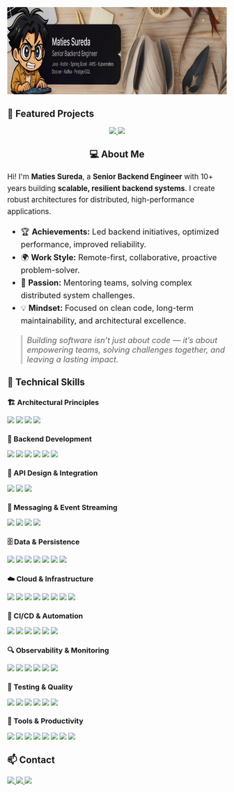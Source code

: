 
<img height="200" src="assets/banner.jpg" alt="Maties Sureda Banner"/>
<h2>📂 Featured Projects </h2>
<div style="text-align: center;">
  <a href="https://github.com/matiesmengo/event-driven-demo">
    <img src="https://github-readme-stats.vercel.app/api/pin/?username=matiesmengo&repo=event-driven-demo&theme=dracula" />
  </a>
  <a href="https://github.com/matiesmengo/spring-security-demo">
    <img src="https://github-readme-stats.vercel.app/api/pin/?username=matiesmengo&repo=spring-security-demo&theme=dracula" />
  </a>
</div>

<div style="text-align: center;">
    <h2>💻 About Me</h2>
</div>

<p style="font-size:1.2em; line-height:1.6;">
    Hi! I'm <strong>Maties Sureda</strong>, a <strong>Senior Backend Engineer</strong> with 10+ years building <strong>scalable, resilient backend systems</strong>. I create robust architectures for distributed, high-performance applications.
</p>

<ul style="font-size:1.30em; line-height:1.6;">
  <li>🏆 <strong>Achievements:</strong> Led backend initiatives, optimized performance, improved reliability.</li>
  <li>🌍 <strong>Work Style:</strong> Remote-first, collaborative, proactive problem-solver.</li>
  <li>🎯 <strong>Passion:</strong> Mentoring teams, solving complex distributed system challenges.</li>
  <li>💡 <strong>Mindset:</strong> Focused on clean code, long-term maintainability, and architectural excellence.</li>
</ul>

<blockquote style="font-size:1.30em; font-style:italic; border-left:4px solid #ccc; padding-left:10px;">
    Building software isn’t just about code — it’s about empowering teams, solving challenges together, and leaving a lasting impact.
</blockquote>

<h2>🧩 Technical Skills</h2>

<h3>🏗️ Architectural Principles</h3>
<p>
  <img src="https://img.shields.io/badge/DDD_(Domain_Driven_Design)-007ACC?style=for-the-badge"/>
  <img src="https://img.shields.io/badge/Hexagonal_Architecture-009999?style=for-the-badge"/>
  <img src="https://img.shields.io/badge/CQRS_+_Event_Sourcing-FF7A00?style=for-the-badge"/>
  <img src="https://img.shields.io/badge/SOLID,_DRY,_KISS-333333?style=for-the-badge"/>
</p>

<h3>🧠 Backend Development</h3>
<p>
  <img src="https://img.shields.io/badge/Java-ED8B00?style=for-the-badge&logo=java&logoColor=white"/>
  <img src="https://img.shields.io/badge/Kotlin-0095D5?style=for-the-badge&logo=kotlin&logoColor=white"/>
  <img src="https://img.shields.io/badge/Spring-6DB33F?style=for-the-badge&logo=spring&logoColor=white"/>
  <img src="https://img.shields.io/badge/Feign-00BFFF?style=for-the-badge&logo=swagger&logoColor=white"/>
  <img src="https://img.shields.io/badge/OpenAPI-6CA0DC?style=for-the-badge&logo=openapiinitiative&logoColor=white"/>
  <img src="https://img.shields.io/badge/Swagger-85EA2D?style=for-the-badge&logo=swagger&logoColor=black"/>
</p>

<h3>🔗 API Design & Integration</h3>
<p>
  <img src="https://img.shields.io/badge/OpenAPI-6CA0DC?style=for-the-badge&logo=openapiinitiative&logoColor=white"/>
  <img src="https://img.shields.io/badge/Swagger-85EA2D?style=for-the-badge&logo=swagger&logoColor=black"/>
  <img src="https://img.shields.io/badge/Feign-00BFFF?style=for-the-badge&logo=cloudbees&logoColor=white"/>
</p>

<h3>📡 Messaging & Event Streaming</h3>
<p>
  <img src="https://img.shields.io/badge/Kafka-231F20?style=for-the-badge&logo=apachekafka&logoColor=white"/>
  <img src="https://img.shields.io/badge/RabbitMQ-FF6600?style=for-the-badge&logo=rabbitmq&logoColor=white"/>
  <img src="https://img.shields.io/badge/Avro-ED1C24?style=for-the-badge&logo=apache&logoColor=white"/>
  <img src="https://img.shields.io/badge/Schema_Registry-231F20?style=for-the-badge&logo=apachekafka&logoColor=white"/>
</p>

<h3>🗄 Data & Persistence</h3>
<p>
  <img src="https://img.shields.io/badge/PostgreSQL-336791?style=for-the-badge&logo=postgresql&logoColor=white"/>
  <img src="https://img.shields.io/badge/Oracle-F80000?style=for-the-badge&logo=oracle&logoColor=white"/>
  <img src="https://img.shields.io/badge/DynamoDB-4053D6?style=for-the-badge&logo=amazondynamodb&logoColor=white"/>
  <img src="https://img.shields.io/badge/Redis-DC382D?style=for-the-badge&logo=redis&logoColor=white"/>
  <img src="https://img.shields.io/badge/Liquibase-0052CC?style=for-the-badge&logo=liquibase&logoColor=white"/>
  <img src="https://img.shields.io/badge/Flyway-023963?style=for-the-badge&logo=flyway&logoColor=white"/>
  <img src="https://img.shields.io/badge/Hibernate-59666C?style=for-the-badge&logo=hibernate&logoColor=white"/>
</p>

<h3>☁️ Cloud & Infrastructure</h3>
<p>
  <img src="https://img.shields.io/badge/AWS-232F3E?style=for-the-badge&logo=amazonaws&logoColor=white"/>
  <img src="https://img.shields.io/badge/Google_Cloud-4285F4?style=for-the-badge&logo=googlecloud&logoColor=white"/>
  <img src="https://img.shields.io/badge/OpenShift-EE0000?style=for-the-badge&logo=redhatopenshift&logoColor=white"/>
  <img src="https://img.shields.io/badge/Docker-2496ED?style=for-the-badge&logo=docker&logoColor=white"/>
  <img src="https://img.shields.io/badge/Kubernetes-326CE5?style=for-the-badge&logo=kubernetes&logoColor=white"/>
  <img src="https://img.shields.io/badge/Helm-0F63AF?style=for-the-badge&logo=helm&logoColor=white"/>
  <img src="https://img.shields.io/badge/Terraform-7B42BC?style=for-the-badge&logo=terraform&logoColor=white"/>
  <img src="https://img.shields.io/badge/Vault-000000?style=for-the-badge&logo=hashicorp&logoColor=white"/>
</p>

<h3>🔁 CI/CD & Automation</h3>
<p>
  <img src="https://img.shields.io/badge/GitHub_Actions-2088FF?style=for-the-badge&logo=githubactions&logoColor=white"/>
  <img src="https://img.shields.io/badge/Jenkins-D24939?style=for-the-badge&logo=jenkins&logoColor=white"/>
  <img src="https://img.shields.io/badge/Tekton-009FDA?style=for-the-badge&logo=tekton&logoColor=white"/>
  <img src="https://img.shields.io/badge/ArgoCD-004080?style=for-the-badge&logo=argo&logoColor=white"/>
  <img src="https://img.shields.io/badge/Nexus-00ADEF?style=for-the-badge&logo=sonatype&logoColor=white"/>
  <img src="https://img.shields.io/badge/Artifactory-2A7E3B?style=for-the-badge&logo=jfrog&logoColor=white"/>
</p>

<h3>🔍 Observability & Monitoring</h3>
<p>
  <img src="https://img.shields.io/badge/Prometheus-E6522C?style=for-the-badge&logo=prometheus&logoColor=white"/>
  <img src="https://img.shields.io/badge/Grafana-F46800?style=for-the-badge&logo=grafana&logoColor=white"/>
  <img src="https://img.shields.io/badge/ELK_Stack-005571?style=for-the-badge&logo=elasticstack&logoColor=white"/>
  <img src="https://img.shields.io/badge/Zipkin-FE9C1B?style=for-the-badge&logo=zipkin&logoColor=white"/>
  <img src="https://img.shields.io/badge/Instana-1C81C0?style=for-the-badge&logo=instana&logoColor=white"/>
  <img src="https://img.shields.io/badge/Kibana-005571?style=for-the-badge&logo=kibana&logoColor=white"/>
</p>

<h3>🧪 Testing & Quality</h3>
<p>
  <img src="https://img.shields.io/badge/JUnit_5-25A162?style=for-the-badge&logo=junit5&logoColor=white"/>
  <img src="https://img.shields.io/badge/Mockito-5C2D91?style=for-the-badge&logo=mockito&logoColor=white"/>
  <img src="https://img.shields.io/badge/JaCoCo-FBFA00?style=for-the-badge&logo=jacoco&logoColor=black"/>
  <img src="https://img.shields.io/badge/Testcontainers-2496ED?style=for-the-badge&logo=docker&logoColor=white"/>
  <img src="https://img.shields.io/badge/WireMock-5C2D91?style=for-the-badge&logo=mockserver&logoColor=white"/>
  <img src="https://img.shields.io/badge/SonarQube-4E9BCD?style=for-the-badge&logo=sonarqube&logoColor=white"/>
</p>

<h3>🧰 Tools & Productivity</h3>
<p>
  <img src="https://img.shields.io/badge/Git-F05032?style=for-the-badge&logo=git&logoColor=white"/>
  <img src="https://img.shields.io/badge/Maven-C71A36?style=for-the-badge&logo=apachemaven&logoColor=white"/>
  <img src="https://img.shields.io/badge/Atlassian-0052CC?style=for-the-badge&logo=atlassian&logoColor=white"/>
  <img src="https://img.shields.io/badge/Jira-0052CC?style=for-the-badge&logo=jira&logoColor=white"/>
  <img src="https://img.shields.io/badge/Confluence-172B4D?style=for-the-badge&logo=confluence&logoColor=white"/>
  <img src="https://img.shields.io/badge/Notion-000000?style=for-the-badge&logo=notion&logoColor=white"/>
  <img src="https://img.shields.io/badge/Slack-4A154B?style=for-the-badge&logo=slack&logoColor=white"/>
  <img src="https://img.shields.io/badge/IntelliJ-000000?style=for-the-badge&logo=intellijidea&logoColor=white"/>
</p>


<h2> 📫 Contact </h2>
  <a href="https://www.linkedin.com/in/matiesmengo">
    <img src="https://img.shields.io/badge/LinkedIn-0A66C2?style=for-the-badge&logo=linkedin&logoColor=white" />
  </a>
  <a href="mailto:matiesmengo@gmail.com">
    <img src="https://img.shields.io/badge/Email-D14836?style=for-the-badge&logo=gmail&logoColor=white" />
  </a>
  <a href="https://github.com/matiesmengo">
    <img src="https://img.shields.io/badge/GitHub-181717?style=for-the-badge&logo=github&logoColor=white" />
  </a>

